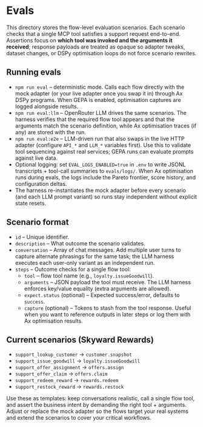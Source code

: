 # Evals

This directory stores the flow-level evaluation scenarios. Each scenario checks that a single MCP tool satisfies a support request end-to-end. Assertions focus on **which tool was invoked and the arguments it received**; response payloads are treated as opaque so adapter tweaks, dataset changes, or DSPy optimisation loops do not force scenario rewrites.

## Running evals
- `npm run eval` – deterministic mode. Calls each flow directly with the mock adapter (or your live adapter once you swap it in) through Ax DSPy programs. When GEPA is enabled, optimisation captures are logged alongside results.
- `npm run eval:llm` – OpenRouter LLM drives the same scenarios. The harness verifies that the required flow tool appears and that the arguments match the scenario definition, while Ax optimisation traces (if any) are stored with the run.
- `npm run eval:e2e` – LLM-driven run that also swaps in the live HTTP adapter (configure `API_*` and `LLM_*` variables first). Use this to validate tool sequencing against real services; GEPA runs can evaluate prompts against live data.
- Optional logging: set `EVAL_LOGS_ENABLED=true` in `.env` to write JSONL transcripts + tool-call summaries to `evals/logs/`. When Ax optimisation runs during evals, the logs include the Pareto frontier, score history, and configuration deltas.
- The harness re-instantiates the mock adapter before every scenario (and each LLM prompt variant) so runs stay independent without explicit state resets.

## Scenario format
- `id` – Unique identifier.
- `description` – What outcome the scenario validates.
- `conversation` – Array of chat messages. Add multiple user turns to capture alternate phrasings for the same task; the LLM harness executes each user-only variant as an independent run.
- `steps` – Outcome checks for a single flow tool:
  - `tool` – flow tool name (e.g., `loyalty.issueGoodwill`).
  - `arguments` – JSON payload the tool must receive. The LLM harness enforces key/value equality (extra arguments are allowed).
  - `expect.status` (optional) – Expected success/error, defaults to `success`.
  - `capture` (optional) – Tokens to stash from the tool response. Useful when you want to reference outputs in later steps or log them with Ax optimisation results.

## Current scenarios (Skyward Rewards)
- `support_lookup_customer` → `customer.snapshot`
- `support_issue_goodwill` → `loyalty.issueGoodwill`
- `support_offer_assignment` → `offers.assign`
- `support_offer_claim` → `offers.claim`
- `support_redeem_reward` → `rewards.redeem`
- `support_restock_reward` → `rewards.restock`

Use these as templates: keep conversations realistic, call a single flow tool, and assert the business intent by demanding the right tool + arguments. Adjust or replace the mock adapter so the flows target your real systems and extend the scenarios to cover your critical workflows.
